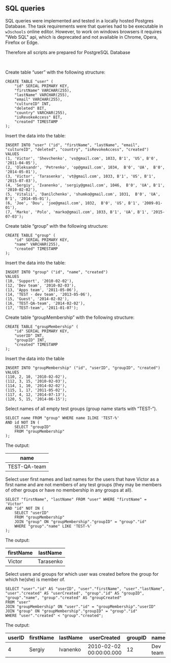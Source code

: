 ## SQL queries

SQL queries were implemented and tested in a locally hosted Postgres Database. The task requirements were that queries had to be executable in `w3schools` online editor. However, to work on windows browsers it requires "Web SQL" api, which is deprecated and not available in Chrome, Opera, Firefox or Edge. 

Therefore all scripts are prepared for PostgreSQL Database

<br />

Create table “user” with the following structure:
```
CREATE TABLE "user" (
    "id" SERIAL PRIMARY KEY,
    "firstName" VARCHAR(255),
    "lastName" VARCHAR(255),
    "email" VARCHAR(255),
    "cultureID" INT,
    "deleted" BIT,
    "country" VARCHAR(255),
    "isRevokeAccess" BIT,
    "created" TIMESTAMP
);
```
Insert the data into the table:
```
INSERT INTO "user" ("id", "firstName", "lastName", "email", "cultureID", "deleted", "country", "isRevokeAccess", "created")
VALUES 
(1, 'Victor', 'Shevchenko', 'vs@gmail.com', 1033, B'1', 'US', B'0', '2011-04-05'),
(2, 'Oleksandr', 'Petrenko', 'op@gmail.com', 1034,  B'0', 'UA',  B'0', '2014-05-01'),
(3, 'Victor', 'Tarasenko', 'vt@gmail.com', 1033, B'1', 'US', B'1', '2015-07-03'),
(4, 'Sergiy', 'Ivanenko', 'sergiy@gmail.com', 1046,  B'0', 'UA', B'1', '2010-02-02'),
(5, 'Vitalii', 'Danilchenko', 'shumko@gmail.com', 1031,  B'0', 'UA', B'1', '2014-05-01'),
(6, 'Joe', 'Dou', 'joe@gmail.com', 1032,  B'0', 'US', B'1', '2009-01-01'),
(7, 'Marko', 'Polo', 'marko@gmail.com', 1033, B'1', 'UA', B'1', '2015-07-03');

```
Create table “group” with the following structure:

```
CREATE TABLE "group" (
    "id" SERIAL PRIMARY KEY,
    "name" VARCHAR(255),
    "created" TIMESTAMP
); 
```
Insert the data into the table:
```
INSERT INTO "group" ("id", "name", "created")
VALUES 
(10, 'Support', '2010-02-02'),
(12, 'Dev team', '2010-02-03'),
(13, 'Apps team', '2011-05-06'),
(14, 'TEST - dev team', '2013-05-06'),
(15, 'Guest', '2014-02-02'),
(16, 'TEST-QA-team', '2014-02-02'),
(17, 'TEST-team', '2011-01-07');
```

Create table “groupMembership” with the following structure:
```
CREATE TABLE "groupMembership" (
    "id" SERIAL PRIMARY KEY,
    "userID" INT,
    "groupID" INT,
    "created" TIMESTAMP
);
```

Insert the data into the table
```
INSERT INTO "groupMembership" ("id", "userID", "groupID", "created")
VALUES 
(110, 2, 10, '2010-02-02'),
(112, 3, 15, '2010-02-03'),
(114, 1, 10, '2014-02-02'),
(115, 1, 17, '2011-05-02'),
(117, 4, 12, '2014-07-13'),
(120, 5, 15, '2014-06-15');
```

Select names of all empty test groups (group name starts with “TEST-”).
```
SELECT name FROM "group" WHERE name ILIKE 'TEST-%'
AND id NOT IN (
    SELECT "groupID"
    FROM "groupMembership"
);
```
The output:

|name        |
|------------|
|TEST-QA-team|


Select user first names and last names for the users that have Victor as a first name and are not members of any test groups (they may be members of other groups or have no membership in any groups at all).
```
SELECT "firstName", "lastName" FROM "user" WHERE "firstName" = 'Victor'
AND "id" NOT IN (
    SELECT "userID"
    FROM "groupMembership"
    JOIN "group" ON "groupMembership"."groupID" = "group"."id"
    WHERE "group"."name" LIKE 'TEST-%'
);
```
The output:

|firstName|lastName |
|---------|---------|
|Victor   |Tarasenko|


Select users and groups for which user was created before the group for which he(she) is member of.
```
SELECT "user"."id" AS "userID", "user"."firstName", "user"."lastName", "user"."created" AS "userCreated", "group"."id" AS "groupID", "group"."name", "group"."created" AS "groupCreated"
FROM "user"
JOIN "groupMembership" ON "user"."id" = "groupMembership"."userID"
JOIN "group" ON "groupMembership"."groupID" = "group"."id"
WHERE "user"."created" < "group"."created";
```
The output:

|userID|firstName|lastName|userCreated            |groupID|name    |groupCreated           |
|------|---------|--------|-----------------------|-------|--------|-----------------------|
|4     |Sergiy   |Ivanenko|2010-02-02 00:00:00.000|12     |Dev team|2010-02-03 00:00:00.000|
